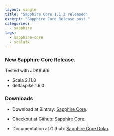 ```yaml
---
layout: single
title: "Sapphire Core 1.1.2 released"
excerpt: "Sapphire Core Release post."
categories: 
  - sapphire  
tags: 
  - sapphire-core
  - scalafx
---
```


### New Sapphire Core Release.

Tested with JDK8u66

* Scala 2.11.8
* deltaspike 1.6.0


### Downloads

* Download at Bintray: [Sapphire Core](https://bintray.com/sfxcode/maven/sapphire-core/1.1.2).

* Checkout at Github: [Sapphire Core](https://github.com/sfxcode/sapphire-core).

* Documentation at Github: [Sapphire Core Doku](http://sfxcode.github.io/sapphire-core).
